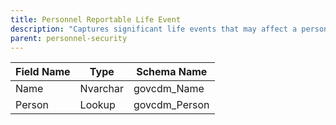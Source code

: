 ```yaml
---
title: Personnel Reportable Life Event
description: "Captures significant life events that may affect a person's security eligibility."
parent: personnel-security
---
```


| Field Name | Type    | Schema Name   |
|------------|---------|--------------|
| Name       | Nvarchar| govcdm_Name  |
| Person     | Lookup  | govcdm_Person|
